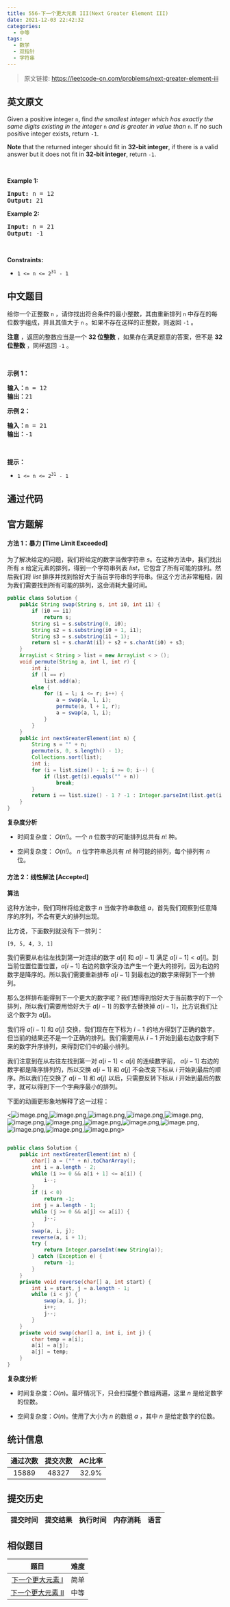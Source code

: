 ```yaml
---
title: 556-下一个更大元素 III(Next Greater Element III)
date: 2021-12-03 22:42:32
categories:
  - 中等
tags:
  - 数学
  - 双指针
  - 字符串
---
```


> 原文链接: https://leetcode-cn.com/problems/next-greater-element-iii


## 英文原文
<div><p>Given a positive integer <code>n</code>, find <em>the smallest integer which has exactly the same digits existing in the integer</em> <code>n</code> <em>and is greater in value than</em> <code>n</code>. If no such positive integer exists, return <code>-1</code>.</p>

<p><strong>Note</strong> that the returned integer should fit in <strong>32-bit integer</strong>, if there is a valid answer but it does not fit in <strong>32-bit integer</strong>, return <code>-1</code>.</p>

<p>&nbsp;</p>
<p><strong>Example 1:</strong></p>
<pre><strong>Input:</strong> n = 12
<strong>Output:</strong> 21
</pre><p><strong>Example 2:</strong></p>
<pre><strong>Input:</strong> n = 21
<strong>Output:</strong> -1
</pre>
<p>&nbsp;</p>
<p><strong>Constraints:</strong></p>

<ul>
	<li><code>1 &lt;= n &lt;= 2<sup>31</sup> - 1</code></li>
</ul>
</div>

## 中文题目
<div><p>给你一个正整数 <code>n</code> ，请你找出符合条件的最小整数，其由重新排列 <code>n</code><strong> </strong>中存在的每位数字组成，并且其值大于 <code>n</code> 。如果不存在这样的正整数，则返回 <code>-1</code> 。</p>

<p><strong>注意</strong> ，返回的整数应当是一个 <strong>32 位整数</strong> ，如果存在满足题意的答案，但不是 <strong>32 位整数</strong> ，同样返回 <code>-1</code> 。</p>

<p> </p>

<p><strong>示例 1：</strong></p>

<pre>
<strong>输入：</strong>n = 12
<strong>输出：</strong>21
</pre>

<p><strong>示例 2：</strong></p>

<pre>
<strong>输入：</strong>n = 21
<strong>输出：</strong>-1
</pre>

<p> </p>

<p><strong>提示：</strong></p>

<ul>
	<li><code>1 <= n <= 2<sup>31</sup> - 1</code></li>
</ul>
</div>

## 通过代码
<RecoDemo>
</RecoDemo>


## 官方题解
#### 方法 1：暴力 [Time Limit Exceeded]

为了解决给定的问题，我们将给定的数字当做字符串 $s$。在这种方法中，我们找出所有 $s$ 给定元素的排列，得到一个字符串列表 $list$，它包含了所有可能的排列。然后我们将 $list$ 排序并找到恰好大于当前字符串的字符串。但这个方法非常粗糙，因为我们需要找到所有可能的排列，这会消耗大量时间。

```java []
public class Solution {
    public String swap(String s, int i0, int i1) {
        if (i0 == i1)
            return s;
        String s1 = s.substring(0, i0);
        String s2 = s.substring(i0 + 1, i1);
        String s3 = s.substring(i1 + 1);
        return s1 + s.charAt(i1) + s2 + s.charAt(i0) + s3;
    }
    ArrayList < String > list = new ArrayList < > ();
    void permute(String a, int l, int r) {
        int i;
        if (l == r)
            list.add(a);
        else {
            for (i = l; i <= r; i++) {
                a = swap(a, l, i);
                permute(a, l + 1, r);
                a = swap(a, l, i);
            }
        }
    }
    public int nextGreaterElement(int n) {
        String s = "" + n;
        permute(s, 0, s.length() - 1);
        Collections.sort(list);
        int i;
        for (i = list.size() - 1; i >= 0; i--) {
            if (list.get(i).equals("" + n))
                break;
        }
        return i == list.size() - 1 ? -1 : Integer.parseInt(list.get(i + 1));
    }
}
```

**复杂度分析**

* 时间复杂度： $O(n!)$。一个 $n$ 位数字的可能排列总共有 $n!$ 种。

* 空间复杂度： $O(n!)$。 $n$ 位字符串总共有 $n!$ 种可能的排列，每个排列有 $n$ 位。

#### 方法 2：线性解法 [Accepted]

**算法**

这种方法中，我们同样将给定数字 $n$ 当做字符串数组 $a$，首先我们观察到任意降序的序列，不会有更大的排列出现。

比方说，下面数列就没有下一排列：

 ```
 [9, 5, 4, 3, 1]
 ```

我们需要从右往左找到第一对连续的数字 $a[i]$ 和 $a[i-1]$ 满足 $a[i-1] < a[i]$。到当前位置位置位置，$a[i-1]$ 右边的数字没办法产生一个更大的排列，因为右边的数字是降序的。所以我们需要重新排布 $a[i-1]$ 到最右边的数字来得到下一个排列。

那么怎样排布能得到下一个更大的数字呢？我们想得到恰好大于当前数字的下一个排列，所以我们需要用恰好大于 $a[i-1]$ 的数字去替换掉 $a[i-1]$，比方说我们让这个数字为 $a[j]$。

我们将 $a[i-1]$ 和 $a[j]$ 交换，我们现在在下标为 $i-1$ 的地方得到了正确的数字，但当前的结果还不是一个正确的排列。我们需要用从 $i-1$ 开始到最右边数字剩下来的数字升序排列，来得到它们中的最小排列。

我们注意到在从右往左找到第一对 $a[i-1] < a[i]$ 的连续数字前， $a[i-1]$ 右边的数字都是降序排列的，所以交换 $a[i-1]$ 和 $a[j]$ 不会改变下标从 $i$ 开始到最后的顺序。所以我们在交换了 $a[i-1]$ 和 $a[j]$ 以后，只需要反转下标从 $i$ 开始到最后的数字，就可以得到下一个字典序最小的排列。

下面的动画更形象地解释了这一过程：

<![image.png](../images/next-greater-element-iii-0.png),![image.png](../images/next-greater-element-iii-1.png),![image.png](../images/next-greater-element-iii-2.png),![image.png](../images/next-greater-element-iii-3.png),![image.png](../images/next-greater-element-iii-4.png),![image.png](../images/next-greater-element-iii-5.png),![image.png](../images/next-greater-element-iii-6.png),![image.png](../images/next-greater-element-iii-7.png),![image.png](../images/next-greater-element-iii-8.png),![image.png](../images/next-greater-element-iii-9.png),![image.png](../images/next-greater-element-iii-10.png),![image.png](../images/next-greater-element-iii-11.png),![image.png](../images/next-greater-element-iii-12.png)>

```java []

public class Solution {
    public int nextGreaterElement(int n) {
        char[] a = ("" + n).toCharArray();
        int i = a.length - 2;
        while (i >= 0 && a[i + 1] <= a[i]) {
            i--;
        }
        if (i < 0)
            return -1;
        int j = a.length - 1;
        while (j >= 0 && a[j] <= a[i]) {
            j--;
        }
        swap(a, i, j);
        reverse(a, i + 1);
        try {
            return Integer.parseInt(new String(a));
        } catch (Exception e) {
            return -1;
        }
    }
    private void reverse(char[] a, int start) {
        int i = start, j = a.length - 1;
        while (i < j) {
            swap(a, i, j);
            i++;
            j--;
        }
    }
    private void swap(char[] a, int i, int j) {
        char temp = a[i];
        a[i] = a[j];
        a[j] = temp;
    }
}
```

**复杂度分析**

* 时间复杂度：$O(n)$。最坏情况下，只会扫描整个数组两遍，这里 $n$ 是给定数字的位数。

* 空间复杂度：$O(n)$。使用了大小为 $n$ 的数组 $a$ ，其中 $n$ 是给定数字的位数。


## 统计信息
| 通过次数 | 提交次数 | AC比率 |
| :------: | :------: | :------: |
|    15889    |    48327    |   32.9%   |

## 提交历史
| 提交时间 | 提交结果 | 执行时间 |  内存消耗  | 语言 |
| :------: | :------: | :------: | :--------: | :--------: |


## 相似题目
|                             题目                             | 难度 |
| :----------------------------------------------------------: | :---------: |
| [下一个更大元素 I](https://leetcode-cn.com/problems/next-greater-element-i/) | 简单|
| [下一个更大元素 II](https://leetcode-cn.com/problems/next-greater-element-ii/) | 中等|
